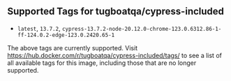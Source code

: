## Supported Tags for tugboatqa/cypress-included

* `latest`, `13.7.2`, `cypress-13.7.2-node-20.12.0-chrome-123.0.6312.86-1-ff-124.0.2-edge-123.0.2420.65-1`

The above tags are currently supported. Visit https://hub.docker.com/r/tugboatqa/cypress-included/tags/ to see a list of all available tags for this image, including those that are no longer supported.
